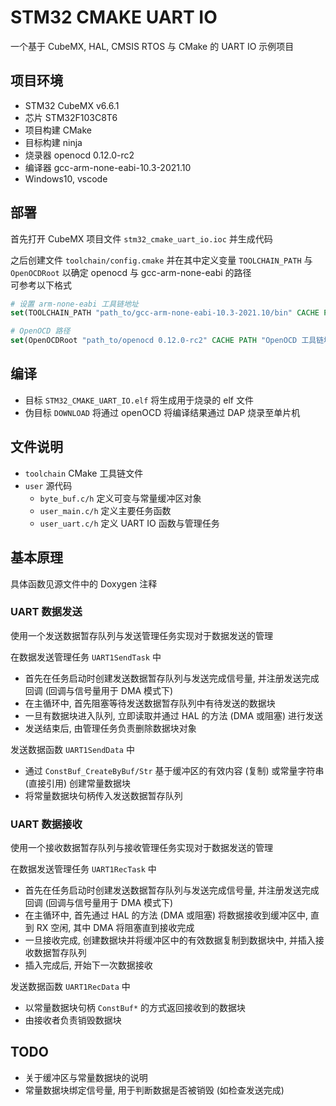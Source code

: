# STM32 CMAKE UART IO

一个基于 CubeMX, HAL, CMSIS RTOS 与 CMake 的 UART IO 示例项目

## 项目环境
* STM32 CubeMX v6.6.1
* 芯片 STM32F103C8T6
* 项目构建 CMake
* 目标构建 ninja
* 烧录器 openocd 0.12.0-rc2
* 编译器 gcc-arm-none-eabi-10.3-2021.10
* Windows10, vscode

## 部署
首先打开 CubeMX 项目文件 `stm32_cmake_uart_io.ioc` 并生成代码

之后创建文件 `toolchain/config.cmake` 并在其中定义变量 `TOOLCHAIN_PATH` 与 `OpenOCDRoot` 以确定 openocd 与 gcc-arm-none-eabi 的路径  
可参考以下格式

```cmake
# 设置 arm-none-eabi 工具链地址
set(TOOLCHAIN_PATH "path_to/gcc-arm-none-eabi-10.3-2021.10/bin" CACHE PATH "arm-none-eabi 工具链地址")

# OpenOCD 路径
set(OpenOCDRoot "path_to/openocd 0.12.0-rc2" CACHE PATH "OpenOCD 工具链地址")
```

## 编译
* 目标 `STM32_CMAKE_UART_IO.elf` 将生成用于烧录的 elf 文件
* 伪目标 `DOWNLOAD` 将通过 openOCD 将编译结果通过 DAP 烧录至单片机

## 文件说明
* `toolchain` CMake 工具链文件
* `user` 源代码
    * `byte_buf.c/h` 定义可变与常量缓冲区对象
    * `user_main.c/h` 定义主要任务函数
    * `user_uart.c/h` 定义 UART IO 函数与管理任务

## 基本原理
具体函数见源文件中的 Doxygen 注释

### UART 数据发送
使用一个发送数据暂存队列与发送管理任务实现对于数据发送的管理

在数据发送管理任务 `UART1SendTask` 中 
* 首先在任务启动时创建发送数据暂存队列与发送完成信号量, 并注册发送完成回调 (回调与信号量用于 DMA 模式下)
* 在主循环中, 首先阻塞等待发送数据暂存队列中有待发送的数据块
* 一旦有数据块进入队列, 立即读取并通过 HAL 的方法 (DMA 或阻塞) 进行发送
* 发送结束后, 由管理任务负责删除数据块对象

发送数据函数 `UART1SendData` 中
* 通过 `ConstBuf_CreateByBuf/Str` 基于缓冲区的有效内容 (复制) 或常量字符串 (直接引用) 创建常量数据块 
* 将常量数据块句柄传入发送数据暂存队列

### UART 数据接收
使用一个接收数据暂存队列与接收管理任务实现对于数据发送的管理

在数据发送管理任务 `UART1RecTask` 中 
* 首先在任务启动时创建发送数据暂存队列与发送完成信号量, 并注册发送完成回调 (回调与信号量用于 DMA 模式下)
* 在主循环中, 首先通过 HAL 的方法 (DMA 或阻塞) 将数据接收到缓冲区中, 直到 RX 空闲, 其中 DMA 将阻塞直到接收完成
* 一旦接收完成, 创建数据块并将缓冲区中的有效数据复制到数据块中, 并插入接收数据暂存队列
* 插入完成后, 开始下一次数据接收

发送数据函数 `UART1RecData` 中
* 以常量数据块句柄 `ConstBuf*` 的方式返回接收到的数据块  
* 由接收者负责销毁数据块

## TODO
* 关于缓冲区与常量数据块的说明
* 常量数据块绑定信号量, 用于判断数据是否被销毁 (如检查发送完成)
